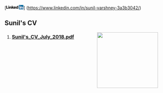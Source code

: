 [![LinkedIn](https://github.com/sunil019/public-image/raw/master/LinkedIn-sunil019.png)]
(https://www.linkedin.com/in/sunil-varshney-3a3b3042/)


## Sunil's CV

<a href="https://github.com/sunil019?tab=followers"><img align="right" width="200" height="183" src="https://s3.amazonaws.com/github/ribbons/forkme_left_green_007200.png" /></a>

1. ### [Sunil's_CV_July_2018.pdf](https://github.com/sunil019/sunil-CV/blob/master/Sunil_V_DevOps_4_Year.pdf "Heading link")

